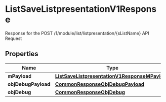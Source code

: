 

# ListSaveListpresentationV1Response

Response for the POST /1/module/list/listpresentation/{sListName} API Request

## Properties

Name | Type | Description | Notes
------------ | ------------- | ------------- | -------------
**mPayload** | [**ListSaveListpresentationV1ResponseMPayload**](ListSaveListpresentationV1ResponseMPayload.md) |  | 
**objDebugPayload** | [**CommonResponseObjDebugPayload**](CommonResponseObjDebugPayload.md) |  |  [optional]
**objDebug** | [**CommonResponseObjDebug**](CommonResponseObjDebug.md) |  |  [optional]



